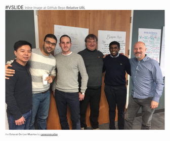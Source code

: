 #VSLIDE
<span style="color:gray; font-size:0.7em">Inline Image at GitHub Repo <b>Relative URL</b></span>
![Image-Absolute](img/TeamTerminator.JPG)
<span style="color:gray; font-size:0.5em">the <b>Octocat-De-Los-Muertos</b> by <a href="https://github.com/cameronmcefee" target="_blank">cameronmcefee</a></span>

